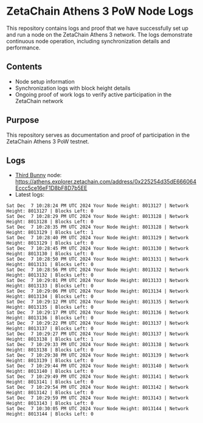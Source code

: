 # ZetaChain Athens 3 PoW Node Logs
This repository contains logs and proof that we have successfully set up and run a node on the ZetaChain Athens 3 network. The logs demonstrate continuous node operation, including synchronization details and performance.

## Contents
- Node setup information
- Synchronization logs with block height details
- Ongoing proof of work logs to verify active participation in the ZetaChain network

## Purpose
This repository serves as documentation and proof of participation in the ZetaChain Athens 3 PoW testnet.

## Logs

- [Third Bunny](https://thirdbunny.xyz/) node: https://athens.explorer.zetachain.com/address/0x225254d35dE666064Eccc5ce16eF1D8bF8D7b5EE
- Latest logs:
```
Sat Dec  7 10:28:24 PM UTC 2024 Your Node Height: 8013127 | Network Height: 8013127 | Blocks Left: 0
Sat Dec  7 10:28:29 PM UTC 2024 Your Node Height: 8013128 | Network Height: 8013128 | Blocks Left: 0
Sat Dec  7 10:28:35 PM UTC 2024 Your Node Height: 8013128 | Network Height: 8013129 | Blocks Left: 1
Sat Dec  7 10:28:40 PM UTC 2024 Your Node Height: 8013129 | Network Height: 8013129 | Blocks Left: 0
Sat Dec  7 10:28:45 PM UTC 2024 Your Node Height: 8013130 | Network Height: 8013130 | Blocks Left: 0
Sat Dec  7 10:28:50 PM UTC 2024 Your Node Height: 8013131 | Network Height: 8013131 | Blocks Left: 0
Sat Dec  7 10:28:56 PM UTC 2024 Your Node Height: 8013132 | Network Height: 8013132 | Blocks Left: 0
Sat Dec  7 10:29:01 PM UTC 2024 Your Node Height: 8013133 | Network Height: 8013133 | Blocks Left: 0
Sat Dec  7 10:29:06 PM UTC 2024 Your Node Height: 8013134 | Network Height: 8013134 | Blocks Left: 0
Sat Dec  7 10:29:12 PM UTC 2024 Your Node Height: 8013135 | Network Height: 8013135 | Blocks Left: 0
Sat Dec  7 10:29:17 PM UTC 2024 Your Node Height: 8013136 | Network Height: 8013136 | Blocks Left: 0
Sat Dec  7 10:29:22 PM UTC 2024 Your Node Height: 8013137 | Network Height: 8013137 | Blocks Left: 0
Sat Dec  7 10:29:27 PM UTC 2024 Your Node Height: 8013137 | Network Height: 8013138 | Blocks Left: 1
Sat Dec  7 10:29:33 PM UTC 2024 Your Node Height: 8013138 | Network Height: 8013138 | Blocks Left: 0
Sat Dec  7 10:29:38 PM UTC 2024 Your Node Height: 8013139 | Network Height: 8013139 | Blocks Left: 0
Sat Dec  7 10:29:44 PM UTC 2024 Your Node Height: 8013140 | Network Height: 8013140 | Blocks Left: 0
Sat Dec  7 10:29:49 PM UTC 2024 Your Node Height: 8013141 | Network Height: 8013141 | Blocks Left: 0
Sat Dec  7 10:29:54 PM UTC 2024 Your Node Height: 8013142 | Network Height: 8013142 | Blocks Left: 0
Sat Dec  7 10:29:59 PM UTC 2024 Your Node Height: 8013143 | Network Height: 8013143 | Blocks Left: 0
Sat Dec  7 10:30:05 PM UTC 2024 Your Node Height: 8013144 | Network Height: 8013144 | Blocks Left: 0
```
